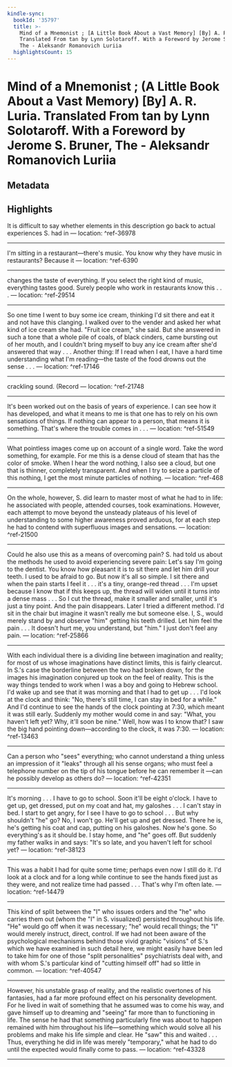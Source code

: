 ```yaml
---
kindle-sync:
  bookId: '35797'
  title: >-
    Mind of a Mnemonist ; [A Little Book About a Vast Memory] [By] A. R. Luria.
    Translated From tan by Lynn Solotaroff. With a Foreword by Jerome S. Bruner,
    The - Aleksandr Romanovich Luriia
  highlightsCount: 15
---
```

# Mind of a Mnemonist ; (A Little Book About a Vast Memory) [By] A. R. Luria. Translated From tan by Lynn Solotaroff. With a Foreword by Jerome S. Bruner, The - Aleksandr Romanovich Luriia
## Metadata


## Highlights
It is difficult to say whether elements in this description go back to actual experiences S. had in — location: []() ^ref-36978

---
I'm sitting in a restaurant—there's music. You know why they have music in restaurants? Because it — location: []() ^ref-6390

---
changes the taste of everything. If you select the right kind of music, everything tastes good. Surely people who work in restaurants know this . . . — location: []() ^ref-29514

---
So one time I went to buy some ice cream, thinking I'd sit there and eat it and not have this clanging. I walked over to the vender and asked her what kind of ice cream she had. "Fruit ice cream," she said. But she answered in such a tone that a whole pile of coals, of black cinders, came bursting out of her mouth, and I couldn't bring myself to buy any ice cream after she'd answered that way . . . Another thing: If I read when I eat, I have a hard time understanding what I'm reading—the taste of the food drowns out the sense . . . — location: []() ^ref-17146

---
crackling sound. (Record — location: []() ^ref-21748

---
It's been worked out on the basis of years of experience. I can see how it has developed, and what it means to me is that one has to rely on his own sensations of things. If nothing can appear to a person, that means it is something. That's where the trouble comes in . . . — location: []() ^ref-51549

---
What pointless images come up on account of a single word. Take the word something, for example. For me this is a dense cloud of steam that has the color of smoke. When I hear the word nothing, I also see a cloud, but one that is thinner, completely transparent. And when I try to seize a particle of this nothing, I get the most minute particles of nothing. — location: []() ^ref-468

---
On the whole, however, S. did learn to master most of what he had to in life: he associated with people, attended courses, took examinations. However, each attempt to move beyond the unsteady plateaus of his level of understanding to some higher awareness proved arduous, for at each step he had to contend with superfluous images and sensations. — location: []() ^ref-21500

---
Could he also use this as a means of overcoming pain? S. had told us about the methods he used to avoid experiencing severe pain: Let's say I'm going to the dentist. You know how pleasant it is to sit there and let him drill your teeth. I used to be afraid to go. But now it's all so simple. I sit there and when the pain starts I feel it . . . it's a tiny, orange-red thread . . . I'm upset because I know that if this keeps up, the thread will widen until it turns into a dense mass . . . So I cut the thread, make it smaller and smaller, until it's just a tiny point. And the pain disappears. Later I tried a different method. I'd sit in the chair but imagine it wasn't really me but someone else. I, S., would merely stand by and observe "him" getting his teeth drilled. Let him feel the pain . . . It doesn't hurt me, you understand, but "him." I just don't feel any pain. — location: []() ^ref-25866

---
With each individual there is a dividing line between imagination and reality; for most of us whose imaginations have distinct limits, this is fairly clearcut. In S.'s case the borderline between the two had broken down, for the images his imagination conjured up took on the feel of reality. This is the way things tended to work when I was a boy and going to Hebrew school. I'd wake up and see that it was morning and that I had to get up . . . I'd look at the clock and think: "No, there's still time, I can stay in bed for a while." And I'd continue to see the hands of the clock pointing at 7:30, which meant it was still early. Suddenly my mother would come in and say: "What, you haven't left yet? Why, it'll soon be nine." Well, how was I to know that? I saw the big hand pointing down—according to the clock, it was 7:30. — location: []() ^ref-13463

---
Can a person who "sees" everything; who cannot understand a thing unless an impression of it "leaks" through all his sense organs; who must feel a telephone number on the tip of his tongue before he can remember it —can he possibly develop as others do? — location: []() ^ref-42351

---
It's morning . . . I have to go to school. Soon it'll be eight o'clock. I have to get up, get dressed, put on my coat and hat, my galoshes . . . I can't stay in bed. I start to get angry, for I see I have to go to school . . . But why shouldn't "he" go? No, I won't go. He'll get up and get dressed. There he is, he's getting his coat and cap, putting on his galoshes. Now he's gone. So everything's as it should be. I stay home, and "he" goes off. But suddenly my father walks in and says: "It's so late, and you haven't left for school yet? — location: []() ^ref-38123

---
This was a habit I had for quite some time; perhaps even now I still do it. I'd look at a clock and for a long while continue to see the hands fixed just as they were, and not realize time had passed . . . That's why I'm often late. — location: []() ^ref-14479

---
This kind of split between the "I" who issues orders and the "he" who carries them out (whom the "I" in S. visualized) persisted throughout his life. "He" would go off when it was necessary; "he" would recall things; the "I" would merely instruct, direct, control. If we had not been aware of the psychological mechanisms behind those vivid graphic "visions" of S.'s which we have examined in such detail here, we might easily have been led to take him for one of those "split personalities" psychiatrists deal with, and with whom S.'s particular kind of "cutting himself off" had so little in common. — location: []() ^ref-40547

---
However, his unstable grasp of reality, and the realistic overtones of his fantasies, had a far more profound effect on his personality development. For he lived in wait of something that he assumed was to come his way, and gave himself up to dreaming and "seeing" far more than to functioning in life. The sense he had that something particularly fine was about to happen remained with him throughout his life—something which would solve all his problems and make his life simple and clear. He "saw" this and waited . . . Thus, everything he did in life was merely "temporary," what he had to do until the expected would finally come to pass. — location: []() ^ref-43328

---
